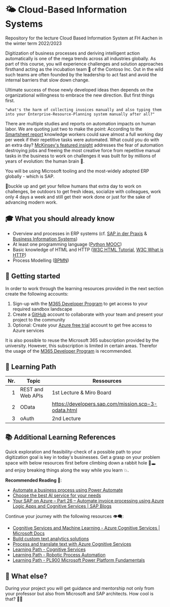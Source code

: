 # 🌤️ Cloud-Based Information Systems

Repository for the lecture Cloud Based Information System at FH Aachen in the winter term 2022/2023

Digitization of business processes and deriving intelligent action automatically is
one of the mega trends across all industries globally. As part of this course,
you will experience challenges and solution approaches firsthand acting as the
incubation team 🐣 of the Contoso Inc. Out in the wild such teams are often
founded by the leadership to act fast and avoid the internal barriers that slow down change.

Ultimate success of those newly developed ideas then depends on the
organizational willingness to embrace the new direction. But first things first.

`"what's the harm of collecting invoices manually and also typing them into your Enterprise-Resource-Planning system manually after all?"`

There are multiple studies and reports on automation impacts on human labor.
We are quoting just two to make the point: According to the
[Smartsheet report](https://www.smartsheet.com/content-center/product-news/automation/workers-waste-quarter-work-week-manual-repetitive-tasks)
knowledge workers could save almost a full working day per week if their
repetitive tasks were automated. What could you do with an extra day?
[McKinsey's featured insight](https://www.mckinsey.com/featured-insights/artificial-intelligence/five-fifty-fear-fear-not)
addresses the fear of automation destroying jobs and freeing the most creative
force from repetitive manual tasks in the business to work on challenges it
was built for by millions of years of evolution: the human brain 🧠.

You will be using Microsoft tooling and the most-widely adopted ERP globally - which is SAP.

💺buckle up and get your fellow humans that extra day to work on challenges, be
outdoors to get fresh ideas, socialize with colleagues, work only 4 days a
week and still get their work done or just for the sake of advancing modern work.

## 🎓 What you should already know

- Overview and processes in ERP systems (cf. [SAP in der Praxis](https://drumm.sh/sap) & [Business Information Systems](https://drumm.sh/bis))
- At least one programming language ([Python MOOC](https://open.sap.com/courses/python1))
- Basic knowledge of HTML and HTTP ([W3C HTML Tutorial](https://www.w3schools.com/html/default.asp), [W3C What is HTTP](https://www.w3schools.com/whatis/whatis_http.asp))
- Process Modelling ([BPMN](https://drumm.sh/is))

## 🚀 Getting started

In order to work through the learning resources provided in the next section create the following accounts:

1. Sign-up with the [M365 Developer Program](https://developer.microsoft.com/microsoft-365/dev-program) to get access to your required sandbox landscape
1. Create a [GitHub](https://github.com/) account to collaborate with your team and present your project to the community
1. Optional: Create your [Azure free trial](https://azure.microsoft.com/free/) account to get free access to Azure services

It is also possible to reuse the Microsoft 365 subscription provided by the university.
However, this subscription is limited in certain areas. Therefor the usage of the
[M365 Developer Program](https://developer.microsoft.com/microsoft-365/dev-program) is recommended.

## 🧭 Learning Path

| Nr. | Topic             | Ressources                                          |
| --: | ----------------- | --------------------------------------------------- |
|   1 | REST and Web APIs | 1st Lecture & Miro Board                                |
|   2 | OData             | https://developers.sap.com/mission.scp-3-odata.html |
|   3 | oAuth             | 2nd Lecture                                             |

## 📚 Additional Learning References

Quick exploration and feasibility-check of a possible path to your digitization goal is key in today's businesses. Get a grasp on your problem space with below resources first before climbing down a rabbit hole 🐇🕳️ and enjoy breaking things along the way while you learn 💥.

**Recommended Reading 📖**:

- [Automate a business process using Power Automate](https://docs.microsoft.com/learn/paths/automate-process-power-automate/)
- [Choose the best AI service for your needs](https://docs.microsoft.com/learn/modules/ai-machine-learning-fundamentals/)
- [Your SAP on Azure – Part 26 – Automate invoice processing using Azure Logic Apps and Cognitive Services | SAP Blogs](https://blogs.sap.com/2021/02/03/your-sap-on-azure-part-26-automate-invoice-processing-using-azure-logic-apps-and-cognitive-services/)

Continue your journey with the following resources 👁️‍🗨️:

- [Cognitive Services and Machine Learning - Azure Cognitive Services | Microsoft Docs](https://docs.microsoft.com/azure/cognitive-services/cognitive-services-and-machine-learning)
- [Build custom text analytics solutions](https://docs.microsoft.com/learn/paths/build-custom-text-analytics/)
- [Process and translate text with Azure Cognitive Services](https://docs.microsoft.com/learn/paths/process-translate-text-azure-cognitive-services/)
- [Learning Path - Cognitive Services](https://docs.microsoft.com/learn/browse/?terms=Cognitive%20Service)
- [Learning Path - Robotic Process Automation](https://docs.microsoft.com/learn/browse/?terms=RPA)
- [Learning Path - PL900 Microsoft Power Platform Fundamentals](https://docs.microsoft.com/learn/paths/power-plat-fundamentals/)

## 🤔 What else?

During your project you will get guidance and mentorship not only from your
professor but also from Microsoft and SAP architects. How cool is that? 🤯😵
